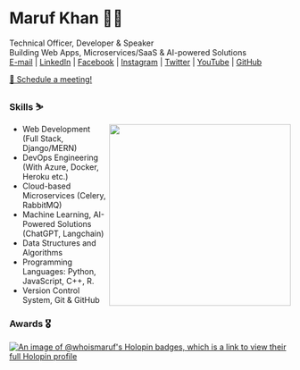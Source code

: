 # Maruf Khan 🐱‍💻                                                                
Technical Officer, Developer & Speaker                                                   
Building Web Apps, Microservices/SaaS & AI-powered Solutions                                       
[E-mail](mailto:collab@withmaruf.com) | [LinkedIn](https://www.linkedin.com/in/whoismaruf/) | [Facebook](https://www.facebook.com/whoizmaruf/) | [Instagram](https://www.instagram.com/whoizmaruf/) | [Twitter](https://twitter.com/whoismaruf) | [YouTube](https://www.youtube.com/channel/UCzE0B526P4VhuKohtjYO9kQ) | [GitHub](https://github.com/whoismaruf)

[📌 Schedule a meeting!](https://join.skype.com/invite/DJoRO39fF0cm)

### Skills ⛷️
<div align=right>
    <a href="https://github.com/anuraghazra/github-readme-stats">
      <img width=325 align="right" src="https://github-readme-stats.vercel.app/api/top-langs/?username=whoismaruf&theme=gotham&langs_count=10&layout=compact" />
    </a>
</div>

* Web Development (Full Stack, Django/MERN)
* DevOps Engineering (With Azure, Docker, Heroku etc.)
* Cloud-based Microservices (Celery, RabbitMQ)
* Machine Learning, AI-Powered Solutions (ChatGPT, Langchain)
* Data Structures and Algorithms
* Programming Languages: Python, JavaScript, C++, R.
* Version Control System, Git & GitHub

### Awards 🎖️
<!-- <div align=center>
    <a href="https://github.com/ryo-ma/github-profile-trophy" title="Go to Source">
      <img align="center" width=100% src="https://github-profile-trophy.vercel.app/?username=whoismaruf&theme=onedark&column=9" alt="zumrudu-anka" />
    </a>
</div> -->
[![An image of @whoismaruf's Holopin badges, which is a link to view their full Holopin profile](https://holopin.me/whoismaruf)](https://holopin.io/@whoismaruf)
